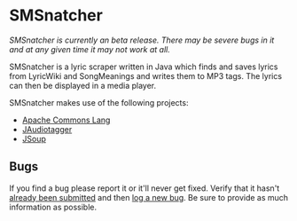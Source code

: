 SMSnatcher
=====

*SMSnatcher is currently an beta release. There may be severe bugs in it and at any given time it may not work at all.*

SMSnatcher is a lyric scraper written in Java which finds and saves lyrics from LyricWiki and SongMeanings and writes them to MP3 tags. The lyrics can then be displayed in a media player.

SMSnatcher makes use of the following projects:

* [Apache Commons Lang][commonslang]
* [JAudiotagger][jaudiotagger]
* [JSoup][jsoup]

## Bugs

If you find a bug please report it or it'll never get fixed. Verify that it hasn't [already been submitted][issues] and then [log a new bug][newissue]. Be sure to provide as much information as possible.

[commonslang]: https://commons.apache.org/lang/
[jaudiotagger]: http://www.jthink.net/jaudiotagger/
[jsoup]: http://jsoup.org/
[issues]: https://github.com/joshschreuder/SMSnatcher/issues
[newissue]: https://github.com/joshschreuder/SMSnatcher/issues/new
